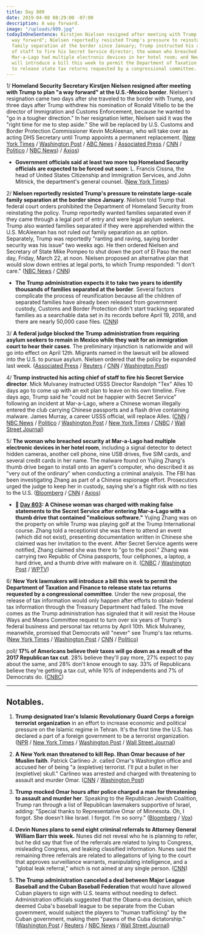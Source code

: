 ```yaml
---
title: Day 809
date: 2019-04-08 08:29:00 -07:00
description: A way forward.
image: "/uploads/809.jpg"
todayInOneSentence: Kirstjen Nielsen resigned after meeting with Trump to plan "a
  way forward"; Nielsen reportedly resisted Trump's pressure to reinstate large-scale
  family separation at the border since January; Trump instructed his acting chief
  of staff to fire his Secret Service director; the woman who breached security at
  Mar-a-Lago had multiple electronic devices in her hotel room; and New York lawmakers
  will introduce a bill this week to permit the Department of Taxation and Finance
  to release state tax returns requested by a congressional committee.
---
```


1/ **Homeland Security Secretary Kirstjen Nielsen resigned after meeting with Trump to plan "a way forward" at the U.S.-Mexico border**. Nielsen's resignation came two days after she traveled to the border with Trump, and three days after Trump withdrew his nomination of Ronald Vitiello to be the director of Immigration and Customs Enforcement, because he wanted to "go in a tougher direction." In her resignation letter, Nielsen said it was the "right time for me to step aside." She will be replaced by U.S. Customs and Border Protection Commissioner Kevin McAleenan, who will take over as acting DHS Secretary until Trump appoints a permanent replacement. ([New York Times](https://www.nytimes.com/2019/04/07/us/politics/kirstjen-nielsen-dhs-resigns.html) / [Washington Post](https://www.washingtonpost.com/politics/homeland-security-secretary-kirstjen-nielsen-leaving-trump-administration-amid-surge-of-migrants/2019/04/07/97d20358-597d-11e9-b8e3-b03311fbbbfe_story.html) / [ABC News](https://abcnews.go.com/Politics/department-homeland-security-secretary-kirstjen-nielsen-leaving-administration/story?id=62237036) / [Associated Press](https://apnews.com/88d0c24ce4504a5fb31a0f09dca7fc89) / [CNN](https://www.cnn.com/2019/04/07/politics/kirstjen-nielsen-homeland-security/index.html) / [Politico](https://www.politico.com/story/2019/04/07/homeland-security-nielsen-trump-administration-1260429) / [NBC News](https://www.nbcnews.com/politics/politics-news/kirstjen-nielsen-leaving-position-homeland-security-secretary-trump-says-n991881)) / [Axios](https://www.axios.com/kirstjen-nielsen-donald-trump-resignation-tweet-22a6d7a1-db28-42a0-81ac-4701b2146b58.html))

* **Government officials said at least two more top Homeland Security officials are expected to be forced out soon**: L. Francis Cissna, the head of United States Citizenship and Immigration Services, and John Mitnick, the department's general counsel. ([New York Times](https://www.nytimes.com/2019/04/08/us/politics/randolph-alles-secret-service.html))

2/ **Nielsen reportedly resisted Trump's pressure to reinstate large-scale family separation at the border since January**. Nielsen told Trump that federal court orders prohibited the Department of Homeland Security from reinstating the policy. Trump reportedly wanted families separated even if they came through a legal port of entry and were legal asylum seekers. Trump also wanted families separated if they were apprehended within the U.S. McAleenan has not ruled out family separation as an option. Separately, Trump was reportedly "ranting and raving, saying border security was his issue" two weeks ago. He then ordered Nielsen and Secretary of State Mike Pompeo to shut down the port of El Paso the next day, Friday, March 22, at noon. Nielsen proposed an alternative plan that would slow down entries at legal ports, to which Trump responded: "I don't care." ([NBC News](https://www.nbcnews.com/politics/white-house/trump-has-months-been-urging-administration-reinstate-child-separation-policy-n992021) / [CNN](https://www.cnn.com/2019/04/08/politics/trump-family-separation-el-paso-kirstjen-nielsen/index.html))

* **The Trump administration expects it to take two years to identify thousands of families separated at the border**. Several factors complicate the process of reunification because all the children of separated families have already been released from government custody, Customs and Border Protection didn't start tracking separated families as a searchable data set in its records before April 19, 2018, and there are nearly 50,000 case files. ([CNN](https://www.cnn.com/2019/04/06/politics/family-separations-plan/index.html))

3/ **A federal judge blocked the Trump administration from requiring asylum seekers to remain in Mexico while they wait for an immigration court to hear their cases**. The preliminary injunction is nationwide and will go into effect on April 12th. Migrants named in the lawsuit will be allowed into the U.S. to pursue asylum. Nielsen ordered that the policy be expanded last week. ([Associated Press](https://apnews.com/03aa69629a4b455a83a496f92a740790) / [Reuters](https://www.reuters.com/article/us-usa-immigration-asylum-idUSKCN1RK2E6) / [CNN](https://www.cnn.com/2019/04/08/politics/asylum-seekers-mexico/index.html) / [Washington Post](https://www.washingtonpost.com/news/national/wp/2019/04/08/federal-judge-blocks-trump-administration-program-forcing-asylum-seekers-to-remain-in-mexico-while-awaiting-court-hearings/))

4/ **Trump instructed his acting chief of staff to fire his Secret Service director**. Mick Mulvaney instructed USSS Director Randolph "Tex" Alles 10 days ago to come up with an exit plan to leave on his own timeline. Five days ago, Trump said he "could not be happier with Secret Service" following an incident at Mar-a-Lago, where a Chinese woman illegally entered the club carrying Chinese passports and a flash drive containing malware. James Murray, a career USSS official, will replace Alles. ([CNN](https://www.cnn.com/2019/04/08/politics/randolph-tex-alles-secret-service-director/index.html) / [NBC News](https://www.nbcnews.com/politics/politics-news/u-s-secret-service-director-out-n992141) / [Politico](https://www.politico.com/story/2019/04/08/secret-service-director-leaves-trump-administration-1261442) / [Washington Post](https://www.washingtonpost.com/politics/secret-service-chief-is-leaving-trump-administration-white-house-says/2019/04/08/7176e57c-5a2a-11e9-9625-01d48d50ef75_story.html) / [New York Times](https://www.nytimes.com/2019/04/08/us/politics/homeland-security-trump-purge.html) / [CNBC](https://www.cnbc.com/2019/04/08/secret-service-chief-is-fired-nbc-news.html) / [Wall Street Journal](https://www.wsj.com/articles/u-s-secret-service-director-randolph-alles-leaving-post-11554746842))

5/ **The woman who breached security at Mar-a-Lago had multiple electronic devices in her hotel room**, including a signal detector to detect hidden cameras, another cell phone, nine USB drives, five SIM cards, and several credit cards in her name. The malware found on Yujing Zhang's thumb drive began to install onto an agent's computer, who described it as "very out of the ordinary" when conducting a criminal analysis. The FBI has been investigating  Zhang as part of a Chinese espionage effort. Prosecutors urged the judge to keep her in custody, saying she's a flight risk with no ties to the U.S. ([Bloomberg](https://www.bloomberg.com/news/articles/2019-04-08/mar-a-lago-trespasser-had-a-stash-of-electronics-judge-told) / [CNN](https://www.cnn.com/2019/04/08/politics/mar-a-lago-yujing-zhang/index.html) / [Axios](https://www.axios.com/mar-a-lago-chinese-woman-usb-drives-malware-251b062e-a5ac-4b89-a087-e4b166da5a5e.html))

* **📌 [Day 803](https://whatthefuckjusthappenedtoday.com/2019/04/02/day-803/): A Chinese woman was charged with making false statements to the Secret Service after entering Mar-a-Lago with a thumb drive that contained "malicious software."** Yujing Zhang was on the property on while Trump was playing golf at the Trump International course. Zhang told a receptionist she was there to attend an event (which did not exist), presenting documentation written in Chinese she claimed was her invitation to the event. After Secret Service agents were notified, Zhang claimed she was there to "go to the pool." Zhang was carrying two Republic of China passports, four cellphones, a laptop, a hard drive, and a thumb drive with malware on it. ([CNBC](https://www.cnbc.com/2019/04/02/chinese-woman-charged-after-entering-trumps-mar-a-lago-resort.html) / [Washington Post](https://www.washingtonpost.com/world/national-security/woman-with-chinese-passports-malware-arrested-at-trumps-mar-a-lago-resort/2019/04/02/3399e426-5583-11e9-814f-e2f46684196e_story.html) / [WPTV](https://www.wptv.com/news/region-c-palm-beach-county/palm-beach/yujing-zhang-woman-with-chinese-passports-who-was-stopped-inside-mar-a-lago-facing-federal-charges))

6/ **New York lawmakers will introduce a bill this week to permit the Department of Taxation and Finance to release state tax returns requested by a congressional committee**. Under the new proposal, the release of tax information would only happen after efforts to obtain federal tax information through the Treasury Department had failed. The move comes as the Trump administration has signaled that it will resist the House Ways and Means Committee request to turn over six years of Trump's federal business and personal tax returns by April 10th. Mick Mulvaney, meanwhile, promised that Democrats will "never" see Trump's tax returns. ([New York Times](https://www.nytimes.com/2019/04/08/nyregion/trump-tax-returns-ny-state.html) / [Washington Post](https://www.washingtonpost.com/politics/mulvaney-says-democrats-will-never-see-trumps-tax-returns/2019/04/07/e939deca-593a-11e9-a00e-050dc7b82693_story.html) / [CNN](https://www.cnn.com/2019/04/08/politics/trump-tax-returns-congress-whats-next/index.html) / [Politico](https://www.politico.com/states/new-york/albany/story/2019/04/08/new-york-lawmakers-make-new-push-to-release-trumps-taxes-956169))

poll/ **17% of Americans believe their taxes will go down as a result of the 2017 Republican tax cut**. 28% believe they'll pay more, 27% expect to pay about the same, and 28% don't know enough to say. 33% of Republicans believe they're getting a tax cut, while 10% of independents and 7% of Democrats do. ([CNBC](https://www.cnbc.com/2019/04/05/few-americans-think-theyre-getting-a-trump-tax-cut-nbcwsj-poll.html))

---

## Notables.

1. **Trump designated Iran's Islamic Revolutionary Guard Corps a foreign terrorist organization** in an effort to increase economic and political pressure on the Islamic regime in Tehran. It's the first time the U.S. has declared a part of a foreign government to be a terrorist organization. ([NPR](https://www.npr.org/2019/04/08/710987393/u-s-labels-irans-revolutionary-guard-as-a-foreign-terrorist-organization) / [New York Times](https://www.nytimes.com/2019/04/08/world/middleeast/iran-us-terror-designation.html) / [Washington Post](https://www.washingtonpost.com/politics/trump-names-iranian-military-unit-as-a-terrorist-group/2019/04/08/1613f82e-5a01-11e9-842d-7d3ed7eb3957_story.html) / [Wall Street Journal](https://www.wsj.com/articles/u-s-designates-irans-islamic-revolutionary-guard-corps-a-foreign-terrorist-organization-11554733155))

2. **A New York man threatened to kill Rep. Ilhan Omar because of her Muslim faith**. Patrick Carlineo Jr. called Omar's Washington office and accused her of being "a (expletive) terrorist. I'll put a bullet in her (expletive) skull." Carlineo was arrested and charged with threatening to assault and murder Omar. ([CNN](https://www.cnn.com/2019/04/06/politics/ilhan-omar-new-york-threat/index.html) / [Washington Post](https://www.washingtonpost.com/politics/new-york-man-charged-with-threatening-to-kill-rep-ilhan-omar/2019/04/06/5bcc05a4-5890-11e9-814f-e2f46684196e_story.html))

3. **Trump mocked Omar hours after police charged a man for threatening to assault and murder her**. Speaking to the Republican Jewish Coalition, Trump ran through a list of Republican lawmakers supportive of Israel, adding: "Special thanks to Representative Omar of Minnesota. Oh, I forgot. She doesn't like Israel. I forgot. I'm so sorry." ([Bloomberg](https://www.bloomberg.com/news/articles/2019-04-06/trump-mocks-muslim-lawmaker-omar-a-day-after-death-threat-arrest) / [Vox](https://www.vox.com/policy-and-politics/2019/4/7/18299172/trump-ilhan-omar-anti-semitism-jewish-republicans))

4. **Devin Nunes plans to send eight criminal referrals to Attorney General William Barr this week.** Nunes did not reveal who he is planning to refer, but he did say that five of the referrals are related to lying to Congress, misleading Congress, and leaking classified information. Nunes said the remaining three referrals are related to allegations of lying to the court that approves surveillance warrants, manipulating intelligence, and a "global leak referral," which is not aimed at any single person. ([CNN](https://www.cnn.com/2019/04/07/politics/devin-nunes-justice-department/index.html))

5. **The Trump administration canceled a deal between Major League Baseball and the Cuban Baseball Federation** that would have allowed Cuban players to sign with U.S. teams without needing to defect. Administration officials suggested that the Obama-era decision, which deemed Cuba's baseball league to be separate from the Cuban government, would subject the players to "human trafficking" by the Cuban government, making them "pawns of the Cuba dictatorship." ([Washington Post](https://www.washingtonpost.com/world/national-security/trump-administration-cancels-mlb-deal-with-cuba/2019/04/08/99c7d9be-5a2f-11e9-842d-7d3ed7eb3957_story.html) / [Reuters](https://www.reuters.com/article/us-cuba-usa-baseball/u-s-blocks-deal-for-major-league-baseball-to-sign-cuban-players-idUSKCN1RK27U) / [NBC News](https://www.nbcnews.com/politics/politics-news/trump-administration-moves-undercut-mlb-s-deal-cuba-n992191) / [Wall Street Journal](https://www.wsj.com/articles/trump-administration-set-to-tighten-rules-for-baseball-players-from-cuba-11554747444))